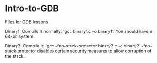 # Intro-to-GDB
Files for GDB lessons

Binary1: Compile it normally: 'gcc binary1.c -o binary1'. You should have a 64-bit system.

Binary2: Compile it: 'gcc -fno-stack-protector binary2.c -o binary2' -fno-stack-protector disables certain security measures to allow corruption of the stack.
